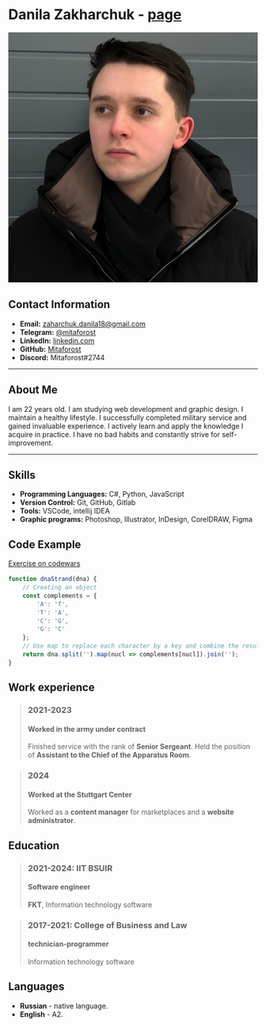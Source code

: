 # Danila Zakharchuk - [page](https://Mitaforost.github.io/resume/index.html)

![Photo](img/photo.jpg "My photo")

## Contact Information

- **Email:** zaharchuk.danila18@gmail.com
- **Telegram:** [@mitaforost](https://t.me/mitaforost)
- **LinkedIn:** [linkedin.com](https://www.linkedin.com/in/danila-zakcharchuk-7177a42b3/)
- **GitHub:** [Mitaforost](https://github.com/Mitaforost)
- **Discord:** Mitaforost#2744

---

## About Me

I am 22 years old. I am studying web development and graphic design. I maintain a healthy lifestyle. I successfully
completed military service and gained invaluable experience. I actively learn and apply the knowledge I acquire in
practice. I have no bad habits and constantly strive for self-improvement.

---

## Skills

- **Programming Languages:** C#, Python, JavaScript
- **Version Control:** Git, GitHub, Gitlab
- **Tools:** VSCode, intellij IDEA
- **Graphic programs:** Photoshop, Illustrator, InDesign, CorelDRAW, Figma

## Code Example

[Exercise on codewars](https://www.codewars.com/kata/554e4a2f232cdd87d9000038/train/javascript)

```javascript
function dnaStrand(dna) {
    // Creating an object
    const complements = {
        'A': 'T',
        'T': 'A',
        'C': 'G',
        'G': 'C'
    };
    // Use map to replace each character by a key and combine the result back into a string
    return dna.split('').map(nucl => complements[nucl]).join('');
}
```

## Work experience

> ### **2021-2023**
> #### Worked in the army under contract
>
> Finished service with the rank of **Senior Sergeant**. Held the position of **Assistant to the Chief of the
Apparatus Room**.

> ### **2024**
> #### Worked at the Stuttgart Center
> Worked as a **content manager** for marketplaces and a **website administrator**.

## Education

> ### 2021-2024: IIT BSUIR
> #### Software engineer
> **FKT**, Information technology software

> ### 2017-2021: College of Business and Law
> #### technician-programmer
> Information technology software

## Languages

- **Russian** - native language.
- **English** - A2.